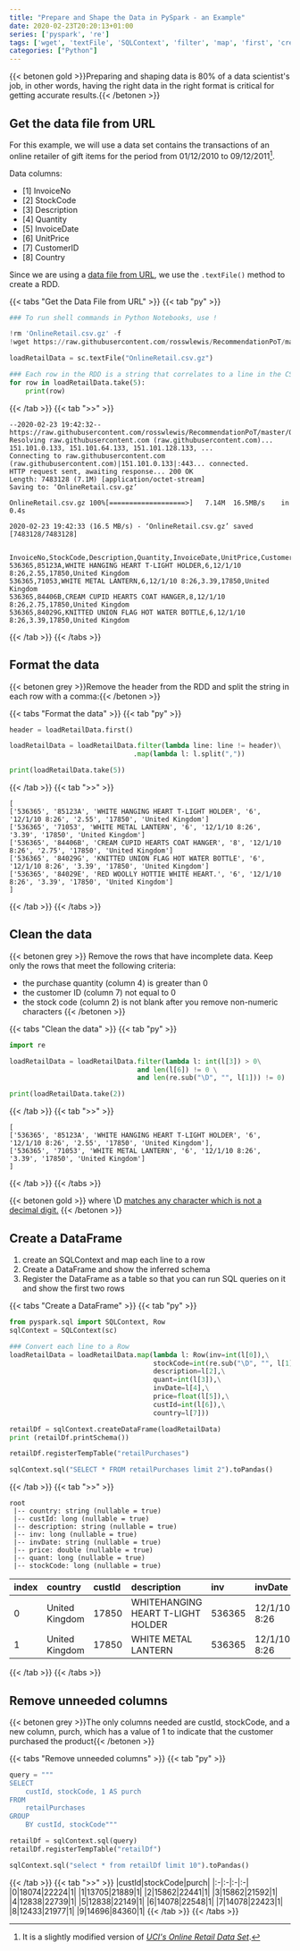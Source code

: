 ```yaml
---
title: "Prepare and Shape the Data in PySpark - an Example"
date: 2020-02-23T20:20:13+01:00
series: ['pyspark', 're']
tags: ['wget', 'textFile', 'SQLContext', 'filter', 'map', 'first', 'createDataFrame', 'sql', 'registerTempTable', 'printSchema', 'toPandas']
categories: ["Python"]
---
```


{{< betonen gold >}}Preparing and shaping data is 80% of a data scientist's job, in other words, having the right data in the right format is critical for getting accurate results.{{< /betonen >}}

## Get the data file from URL

For this example, we will use a data set contains the transactions of an online retailer of gift items for the period from 01/12/2010 to 09/12/2011[^1].

Data columns:
- [1] InvoiceNo
- [2] StockCode
- [3] Description
- [4] Quantity
- [5] InvoiceDate
- [6] UnitPrice
- [7] CustomerID
- [8] Country

Since we are using a [data file from URL](/posts/python/create-a-rdd-from-file), we use the `.textFile()` method to create a RDD.

{{< tabs "Get the Data File from URL" >}}
{{< tab "py" >}}
```python
### To run shell commands in Python Notebooks, use !

!rm 'OnlineRetail.csv.gz' -f
!wget https://raw.githubusercontent.com/rosswlewis/RecommendationPoT/master/OnlineRetail.csv.gz

loadRetailData = sc.textFile("OnlineRetail.csv.gz")

### Each row in the RDD is a string that correlates to a line in the CSV file
for row in loadRetailData.take(5):
    print(row)
``` 
{{< /tab >}}
{{< tab ">>" >}}
```
--2020-02-23 19:42:32--  https://raw.githubusercontent.com/rosswlewis/RecommendationPoT/master/OnlineRetail.csv.gz
Resolving raw.githubusercontent.com (raw.githubusercontent.com)... 151.101.0.133, 151.101.64.133, 151.101.128.133, ...
Connecting to raw.githubusercontent.com (raw.githubusercontent.com)|151.101.0.133|:443... connected.
HTTP request sent, awaiting response... 200 OK
Length: 7483128 (7.1M) [application/octet-stream]
Saving to: ‘OnlineRetail.csv.gz’

OnlineRetail.csv.gz 100%[===================>]   7.14M  16.5MB/s    in 0.4s    

2020-02-23 19:42:33 (16.5 MB/s) - ‘OnlineRetail.csv.gz’ saved [7483128/7483128]


InvoiceNo,StockCode,Description,Quantity,InvoiceDate,UnitPrice,CustomerID,Country
536365,85123A,WHITE HANGING HEART T-LIGHT HOLDER,6,12/1/10 8:26,2.55,17850,United Kingdom
536365,71053,WHITE METAL LANTERN,6,12/1/10 8:26,3.39,17850,United Kingdom
536365,84406B,CREAM CUPID HEARTS COAT HANGER,8,12/1/10 8:26,2.75,17850,United Kingdom
536365,84029G,KNITTED UNION FLAG HOT WATER BOTTLE,6,12/1/10 8:26,3.39,17850,United Kingdom
```
{{< /tab >}}
{{< /tabs >}}

## Format the data
{{< betonen grey >}}Remove the header from the RDD and split the string in each row with a comma:{{< /betonen >}}

{{< tabs "Format the data" >}}
{{< tab "py" >}}
```python
header = loadRetailData.first()

loadRetailData = loadRetailData.filter(lambda line: line != header)\
							   .map(lambda l: l.split(","))

print(loadRetailData.take(5))
``` 
{{< /tab >}}
{{< tab ">>" >}}
```
[
['536365', '85123A', 'WHITE HANGING HEART T-LIGHT HOLDER', '6', '12/1/10 8:26', '2.55', '17850', 'United Kingdom']
['536365', '71053', 'WHITE METAL LANTERN', '6', '12/1/10 8:26', '3.39', '17850', 'United Kingdom']
['536365', '84406B', 'CREAM CUPID HEARTS COAT HANGER', '8', '12/1/10 8:26', '2.75', '17850', 'United Kingdom']
['536365', '84029G', 'KNITTED UNION FLAG HOT WATER BOTTLE', '6', '12/1/10 8:26', '3.39', '17850', 'United Kingdom']
['536365', '84029E', 'RED WOOLLY HOTTIE WHITE HEART.', '6', '12/1/10 8:26', '3.39', '17850', 'United Kingdom']
]
```
{{< /tab >}}
{{< /tabs >}}

## Clean the data
{{< betonen grey >}}
Remove the rows that have incomplete data. Keep only the rows that meet the following criteria:
- the purchase quantity (column 4) is greater than 0 
- the customer ID (column 7) not equal to 0
- the stock code (column 2) is not blank after you remove non-numeric characters
{{< /betonen >}}

{{< tabs "Clean the data" >}}
{{< tab "py" >}}
```python
import re

loadRetailData = loadRetailData.filter(lambda l: int(l[3]) > 0\
                                and len(l[6]) != 0 \
                                and len(re.sub("\D", "", l[1])) != 0)

print(loadRetailData.take(2)) 
``` 
{{< /tab >}}
{{< tab ">>" >}}
```
[
['536365', '85123A', 'WHITE HANGING HEART T-LIGHT HOLDER', '6', '12/1/10 8:26', '2.55', '17850', 'United Kingdom'], 
['536365', '71053', 'WHITE METAL LANTERN', '6', '12/1/10 8:26', '3.39', '17850', 'United Kingdom']
]
```
{{< /tab >}}
{{< /tabs >}}

{{< betonen gold >}}
where \D [matches any character which is not a decimal digit.](https://docs.python.org/3.6/library/re.html#regular-expression-syntax)
{{< /betonen >}}

## Create a DataFrame
1. create an SQLContext and map each line to a row
2. Create a DataFrame and show the inferred schema
3. Register the DataFrame as a table so that you can run SQL queries on it and show the first two rows

{{< tabs "Create a DataFrame" >}}
{{< tab "py" >}}
```python
from pyspark.sql import SQLContext, Row
sqlContext = SQLContext(sc)

### Convert each line to a Row
loadRetailData = loadRetailData.map(lambda l: Row(inv=int(l[0]),\
                                    stockCode=int(re.sub("\D", "", l[1])),\
                                    description=l[2],\
                                    quant=int(l[3]),\
                                    invDate=l[4],\
                                    price=float(l[5]),\
                                    custId=int(l[6]),\
                                    country=l[7]))

retailDf = sqlContext.createDataFrame(loadRetailData)
print (retailDf.printSchema())

retailDf.registerTempTable("retailPurchases")

sqlContext.sql("SELECT * FROM retailPurchases limit 2").toPandas()
``` 
{{< /tab >}}
{{< tab ">>" >}}
```
root
 |-- country: string (nullable = true)
 |-- custId: long (nullable = true)
 |-- description: string (nullable = true)
 |-- inv: long (nullable = true)
 |-- invDate: string (nullable = true)
 |-- price: double (nullable = true)
 |-- quant: long (nullable = true)
 |-- stockCode: long (nullable = true)
```
|index|country|custId|description|inv|invDate|price|quant|stockCode|
|:-|:-|:-|:-|:-|:-|:-|:-|:-|
|0|United Kingdom|17850|WHITEHANGING HEART T-LIGHT HOLDER|536365|12/1/10 8:26|2.55|6|85123|
|1|United Kingdom|17850|WHITE METAL LANTERN|536365|12/1/10 8:26|3.39|6|71053|

{{< /tab >}}
{{< /tabs >}}

## Remove unneeded columns
{{< betonen grey >}}The only columns needed are custId, stockCode, and a new column, purch, which has a value of 1 to indicate that the customer purchased the product{{< /betonen >}}

{{< tabs "Remove unneeded columns" >}}
{{< tab "py" >}}
```python
query = """
SELECT 
    custId, stockCode, 1 AS purch
FROM 
    retailPurchases 
GROUP 
    BY custId, stockCode"""

retailDf = sqlContext.sql(query)
retailDf.registerTempTable("retailDf")

sqlContext.sql("select * from retailDf limit 10").toPandas()
``` 
{{< /tab >}}
{{< tab ">>" >}}
|custId|stockCode|purch|
|:-|:-|:-|:-|
|0|18074|22224|1|
|1|13705|21889|1|
|2|15862|22441|1|
|3|15862|21592|1|
|4|12838|22739|1|
|5|12838|22149|1|
|6|14078|22548|1|
|7|14078|22423|1|
|8|12433|21977|1|
|9|14696|84360|1|
{{< /tab >}}
{{< /tabs >}}

[^1]: It is a slightly modified version of [_UCI's Online Retail Data Set_](http://archive.ics.uci.edu/ml/datasets/Online+Retail).